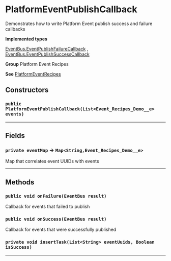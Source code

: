 # PlatformEventPublishCallback

Demonstrates how to write Platform Event publish success and failure callbacks


**Implemented types**

[EventBus.EventPublishFailureCallback](EventBus.EventPublishFailureCallback)
, 
[EventBus.EventPublishSuccessCallback](EventBus.EventPublishSuccessCallback)


**Group** Platform Event Recipes


**See** [PlatformEventRecipes](https://github.com/trailheadapps/apex-recipes/wiki/PlatformEventRecipes)

## Constructors
### `public PlatformEventPublishCallback(List<Event_Recipes_Demo__e> events)`
---
## Fields

### `private eventMap` → `Map<String,Event_Recipes_Demo__e>`


Map that correlates event UUIDs with events

---
## Methods
### `public void onFailure(EventBus result)`

Callback for events that failed to publish

### `public void onSuccess(EventBus result)`

Callback for events that were successfully published

### `private void insertTask(List<String> eventUuids, Boolean isSuccess)`
---
